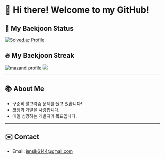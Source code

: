# 👋 Hi there! Welcome to my GitHub!

## 🏅 My Baekjoon Status

[![Solved.ac Profile](http://mazassumnida.wtf/api/v2/generate_badge?boj=hjs6144)](https://solved.ac/profile/hjs6144)

## 🔥 My Baekjoon Streak

[![mazandi profile](http://mazandi.herokuapp.com/api?handle=hjs6144&theme=warm)](https://solved.ac/profile/hjs6144)
<img src="http://mazandi.herokuapp.com/api?handle={handle}&theme=warm"/>

---

## 📚 About Me
- 꾸준히 알고리즘 문제를 풀고 있습니다!
- 코딩과 개발을 사랑합니다.
- 매일 성장하는 개발자가 목표입니다.

---

## ✉️ Contact
- Email: junsik6144@gmail.com
